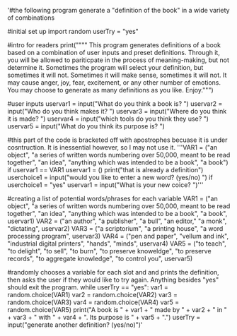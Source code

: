 '#the following program generate a "definition of the book" in a wide variety of combinations

#initial set up
import random
userTry = "yes"

#intro for readers
print(""""
This program generates definitions of a book based on a combination of user inputs and preset definitions.
Through it, you will be allowed to pariticpate in the process of meaning-making, but not determine it.
Sometimes the program will select your definition, but sometimes it will not. 
Sometimes it will make sense, sometimes it will not. It may cause anger, joy, fear, excitement, or any other number of emotions.
You may choose to generate as many definitions as you like. Enjoy.""")

#user inputs
uservar1 = input("What do you think a book is? ")
uservar2 = input("Who do you think makes it? ")
uservar3 = input("Where do you think it is made? ")
uservar4 = input("which tools do you think they use? ")
uservar5 = input("What do you think its purpose is? ")

#this part of the code is bracketed off with apostrophes becuase it is under cosntruction. It is inessential however, so I may not use it. 
'''VAR1 = ("an object", "a series of written words numbering over 50,000, meant to be read together", "an idea", "anything which was intended to be a book", "a book")
if uservar1 == VAR1
    uservar1 = ()
    print("that is already a definition")
    userchoice1 = input("would you like to enter a new word? (yes/no) ")
    if userchoice1 = "yes"
        uservar1 = input("What is your new coice? ")'''

#creating a list of potential words/phrases for each variable
VAR1 = ("an object", "a series of written words numbering over 50,000, meant to be read together", "an idea", "anything which was intended to be a book", "a book", uservar1)
VAR2 = ("an author", "a publisher", "a bull", "an editor," "a monk", "dictating", uservar2)
VAR3 = ("a scriptorium", "a printing house", "a word processing program", uservar3)
VAR4 = ("pen and paper", "vellum and ink", "industrial digital printers", "hands", "minds", uservar4)
VAR5 = ("to teach", "to delight", "to sell", "to burn", "to preserve knoweldge", "to preserve records", "to aggregate knowledge", "to control you", uservar5)

#randomly chooses a variable for each slot and and prints the definition, then asks the user if they would like to try again. Anything besides "yes" should exit the program. 
while userTry == "yes":
    var1 = random.choice(VAR1)
    var2 = random.choice(VAR2)
    var3 = random.choice(VAR3)
    var4 = random.choice(VAR4)
    var5 = random.choice(VAR5)
    print("A book is " + var1 + " made by " + var2 + " in " + var3 + " with " + var4 + ". Its purpose is " + var5 + ".")
    userTry = input("generate another definition? (yes/no)")'
